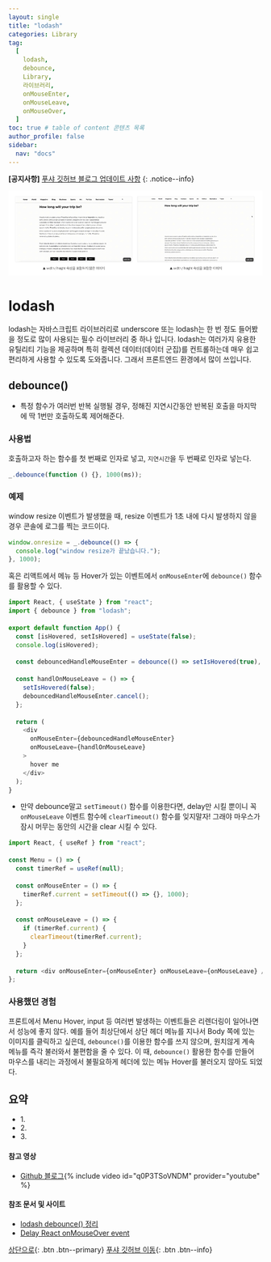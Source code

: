 ```yaml
---
layout: single
title: "lodash"
categories: Library
tag:
  [
    lodash,
    debounce,
    Library,
    라이브러리,
    onMouseEnter,
    onMouseLeave,
    onMouseOver,
  ]
toc: true # table of content 콘텐츠 목록
author_profile: false
sidebar:
  nav: "docs"
---
```


**[공지사항]** [푸샤 깃허브 블로그 업데이트 사항](https://github.com/de24world/de24world.github.io)
{: .notice--info}

<img src="/assets/images/CLS/width_height.gif" />

# lodash

lodash는 자바스크립트 라이브러리로 underscore 또는 lodash는 한 번 정도 들어봤을 정도로 많이 사용되는 필수 라이브러리 중 하나 입니다. lodash는 여러가지 유용한 유틸리티 기능을 제공하며 특히 컬렉션 데이터(데이터 군집)를 컨트롤하는데 매우 쉽고 편리하게 사용할 수 있도록 도와줍니다. 그래서 프론트엔드 환경에서 많이 쓰입니다.

## debounce()

- 특정 함수가 여러번 반복 실행될 경우, 정해진 지연시간동안 반복된 호출을 마지막에 딱 1번만 호출하도록 제어해준다.

### 사용법

호출하고자 하는 함수를 첫 번째로 인자로 넣고, `지연시간`을 두 번째로 인자로 넣는다.

```js
_.debounce(function () {}, 1000(ms));
```

### 예제

window resize 이벤트가 발생했을 때, resize 이벤트가 1초 내에 다시 발생하지 않을 경우
콘솔에 로그를 찍는 코드이다.

```js
window.onresize = _.debounce(() => {
  console.log("window resize가 끝났습니다.");
}, 1000);
```

혹은 리액트에서 메뉴 등 Hover가 있는 이벤트에서 `onMouseEnter`에 `debounce()` 함수를 활용할 수 있다.

```js
import React, { useState } from "react";
import { debounce } from "lodash";

export default function App() {
  const [isHovered, setIsHovered] = useState(false);
  console.log(isHovered);

  const debouncedHandleMouseEnter = debounce(() => setIsHovered(true), 500);

  const handlOnMouseLeave = () => {
    setIsHovered(false);
    debouncedHandleMouseEnter.cancel();
  };

  return (
    <div
      onMouseEnter={debouncedHandleMouseEnter}
      onMouseLeave={handlOnMouseLeave}
    >
      hover me
    </div>
  );
}
```

- 만약 debounce말고 `setTimeout()` 함수를 이용한다면, delay만 시킬 뿐이니 꼭 `onMouseLeave` 이벤트 함수에 `clearTimeout()` 함수를 잊지말자! 그래야 마우스가 잠시 머무는 동안의 시간을 clear 시킬 수 있다.

```js
import React, { useRef } from "react";

const Menu = () => {
  const timerRef = useRef(null);

  const onMouseEnter = () => {
    timerRef.current = setTimeout(() => {}, 1000);
  };

  const onMouseLeave = () => {
    if (timerRef.current) {
      clearTimeout(timerRef.current);
    }
  };

  return <div onMouseEnter={onMouseEnter} onMouseLeave={onMouseLeave} />;
};
```

### 사용했던 경험

프론트에서 Menu Hover, input 등 여러번 발생하는 이벤트들은 리렌더링이 일어나면서 성능에 좋지 않다. 예를 들어 최상단에서 상단 헤더 메뉴를 지나서 Body 쪽에 있는 이미지를 클릭하고 싶은데, `debounce()`를 이용한 함수를 쓰지 않으며, 원치않게 계속 메뉴를 즉각 불러와서 불편함을 줄 수 있다. 이 때, `debounce()` 활용한 함수를 만들어 마우스를 내리는 과정에서 불필요하게 헤더에 있는 메뉴 Hover를 불러오지 않아도 되었다.

<div class="notice--success">
<h2>요약</h2>
<ul>
  <li>1. </li>
  <li>2. </li>
  <li>3. </li>
</ul>
</div>

#### 참고 영상

- [Github 블로그](https://youtu.be/q0P3TSoVNDM){% include video id="q0P3TSoVNDM" provider="youtube" %}

#### 참조 문서 및 사이트

- [lodash debounce() 정리](https://velog.io/@chojs28/lodash-debounce-%EC%A0%95%EB%A6%AC)
- [Delay React onMouseOver event](https://localcoder.org/delay-react-onmouseover-event)

[상단으로](#svg-란){: .btn .btn--primary}
[푸샤 깃허브 이동](https://github.com/de24world){: .btn .btn--info}
